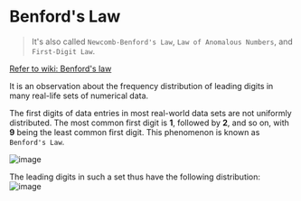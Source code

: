 # Benford's Law

> It's also called `Newcomb-Benford's Law`, `Law of Anomalous Numbers`, and `First-Digit Law`.

[Refer to wiki: Benford's law](https://www.wikiwand.com/en/Benford%27s_law)

It is an observation about the frequency distribution of leading digits in many real-life sets of numerical data.

The first digits of data entries in most real-world data sets are not uniformly distributed. The most common first digit is **1**, followed by **2**, and so on, with **9** being the least common first digit. This phenomenon is known as `Benford's Law`.

![image](https://user-images.githubusercontent.com/14041622/44396024-3c36a580-a56e-11e8-9dbf-12e733761e2b.png)

The leading digits in such a set thus have the following distribution:
![image](https://user-images.githubusercontent.com/14041622/44396128-95063e00-a56e-11e8-868c-f47f8d2dd131.png)
